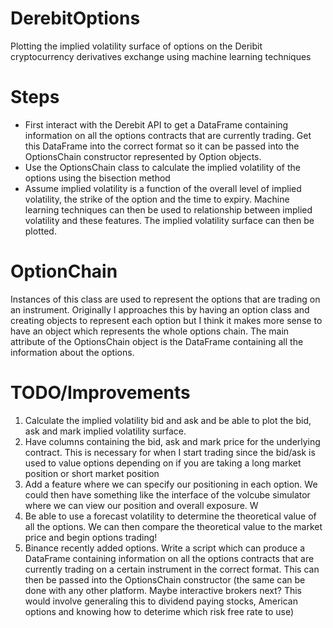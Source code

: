 # DerebitOptions
Plotting the implied volatility surface of options on the Deribit cryptocurrency derivatives exchange using machine learning techniques

# Steps
- First interact with the Derebit API to get a DataFrame containing information on all the options contracts that are currently trading. Get this DataFrame into the correct format so it can be passed into the OptionsChain constructor
represented by Option objects.
- Use the OptionsChain class to calculate the implied volatility of the options using the bisection method
- Assume implied volatility is a function of the overall level of implied volatility, the strike of the option and the time to expiry. Machine learning techniques can then be used to relationship between implied volatility and these features. The implied volatility surface can then be plotted.

# OptionChain
Instances of this class are used to represent the options that are trading on an instrument.
Originally I approaches this by having an option class and creating objects to represent each option but I think it makes
more sense to have an object which represents the whole options chain. The main attribute of the OptionsChain object is the
DataFrame containing all the information about the options.

# TODO/Improvements
1. Calculate the implied volatility bid and ask and be able to plot the bid, ask and mark implied volatility surface.
2. Have columns containing the bid, ask and mark price for the underlying contract. This is necessary for when I start trading since the bid/ask is used to value options depending on if you are taking a long market position or short market position
3. Add a feature where we can specify our positioning in each option. We could then have something like the interface of the volcube simulator where we can view our position and overall exposure. W
4. Be able to use a forecast volatility to determine the theoretical value of all the options. We can then compare the theoretical value to the market price and begin options trading!
5. Binance recently added options. Write a script which can produce a DataFrame containing information on all the options contracts that are currently trading on a certain instrument in the correct format. This can then be passed into the OptionsChain
constructor (the same can be done with any other platform. Maybe interactive brokers next? This would involve generaling this to dividend paying stocks, American options and knowing how to deterime which risk free rate to use)

